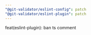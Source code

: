 ```yaml
---
"@git-validator/eslint-config": patch
"@git-validator/eslint-plugin": patch
---
```


feat(eslint-plugin): ban ts comment
